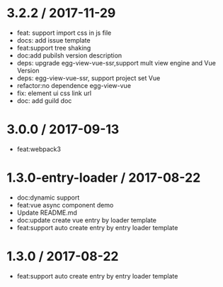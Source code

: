 
3.2.2 / 2017-11-29
==================

  * feat: support import css in js file
  * docs: add issue template
  * feat:support tree shaking
  * doc:add pubilsh version description
  * deps: upgrade egg-view-vue-ssr,support mult view engine and Vue Version
  * deps: egg-view-vue-ssr, support project set Vue
  * refactor:no dependence egg-view-vue
  * fix: element ui css link url
  * doc: add guild doc

3.0.0 / 2017-09-13
==================

  * feat:webpack3

1.3.0-entry-loader / 2017-08-22
===============================

  * doc:dynamic support
  * feat:vue async component demo
  * Update README.md
  * doc:update create vue entry by loader template
  * feat:support auto create entry by entry loader template

1.3.0 / 2017-08-22
==================

  * feat:support auto create entry by entry loader template

